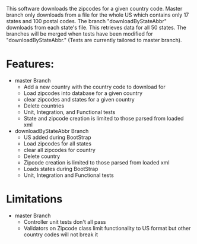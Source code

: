This software downloads the zipcodes for a given country code.  Master branch only downloads from a file for the whole US which contains only 17 states and 100 postal codes.  The branch "downloadByStateAbbr" downloads from each state's file.  This retrieves data for all 50 states.  The branches will be merged when tests have been modified for "downloadByStateAbbr."  (Tests are currently tailored to master branch).

# Features:
* master Branch
    * Add a new country with the country code to download for
    * Load zipcodes into database for a given country
    * clear zipcodes and states for a given country
    * Delete countries
    * Unit, Integration, and Functional tests
    * State and zipcode creation is limited to those parsed from loaded xml
* downloadByStateAbbr Branch
    * US added during BootStrap
    * Load zipcodes for all states
    * clear all zipcodes for country
    * Delete country
    * Zipcode creation is limited to those parsed from loaded xml
    * Loads states during BootStrap
    * Unit, Integration and Functional tests

# Limitations
* master Branch
    * Controller unit tests don't all pass
    * Validators on Zipcode class limit functionality to US format but other country codes will not break it


